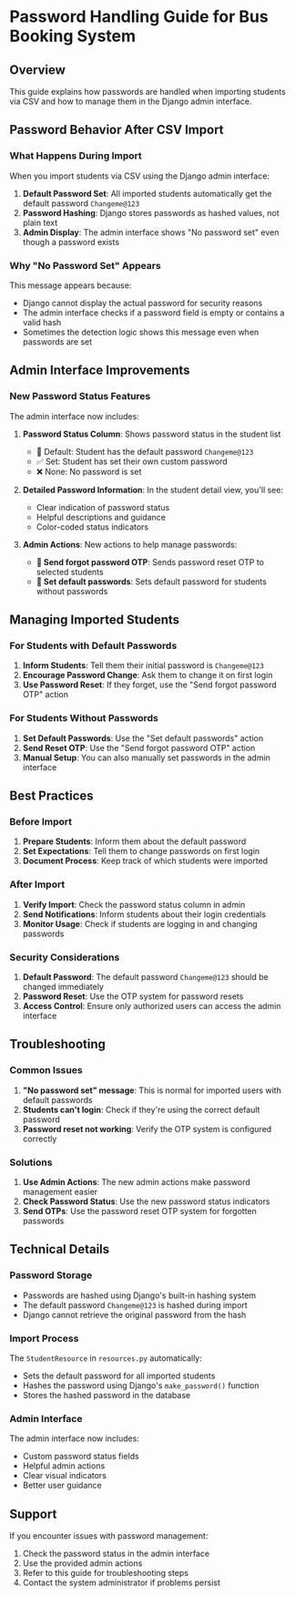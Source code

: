 # Password Handling Guide for Bus Booking System

## Overview

This guide explains how passwords are handled when importing students via CSV and how to manage them in the Django admin interface.

## Password Behavior After CSV Import

### What Happens During Import

When you import students via CSV using the Django admin interface:

1. **Default Password Set**: All imported students automatically get the default password `Changeme@123`
2. **Password Hashing**: Django stores passwords as hashed values, not plain text
3. **Admin Display**: The admin interface shows "No password set" even though a password exists

### Why "No Password Set" Appears

This message appears because:
- Django cannot display the actual password for security reasons
- The admin interface checks if a password field is empty or contains a valid hash
- Sometimes the detection logic shows this message even when passwords are set

## Admin Interface Improvements

### New Password Status Features

The admin interface now includes:

1. **Password Status Column**: Shows password status in the student list
   - 🔑 Default: Student has the default password `Changeme@123`
   - ✅ Set: Student has set their own custom password
   - ❌ None: No password is set

2. **Detailed Password Information**: In the student detail view, you'll see:
   - Clear indication of password status
   - Helpful descriptions and guidance
   - Color-coded status indicators

3. **Admin Actions**: New actions to help manage passwords:
   - **🔑 Send forgot password OTP**: Sends password reset OTP to selected students
   - **🔧 Set default passwords**: Sets default password for students without passwords

## Managing Imported Students

### For Students with Default Passwords

1. **Inform Students**: Tell them their initial password is `Changeme@123`
2. **Encourage Password Change**: Ask them to change it on first login
3. **Use Password Reset**: If they forget, use the "Send forgot password OTP" action

### For Students Without Passwords

1. **Set Default Passwords**: Use the "Set default passwords" action
2. **Send Reset OTP**: Use the "Send forgot password OTP" action
3. **Manual Setup**: You can also manually set passwords in the admin interface

## Best Practices

### Before Import

1. **Prepare Students**: Inform them about the default password
2. **Set Expectations**: Tell them to change passwords on first login
3. **Document Process**: Keep track of which students were imported

### After Import

1. **Verify Import**: Check the password status column in admin
2. **Send Notifications**: Inform students about their login credentials
3. **Monitor Usage**: Check if students are logging in and changing passwords

### Security Considerations

1. **Default Password**: The default password `Changeme@123` should be changed immediately
2. **Password Reset**: Use the OTP system for password resets
3. **Access Control**: Ensure only authorized users can access the admin interface

## Troubleshooting

### Common Issues

1. **"No password set" message**: This is normal for imported users with default passwords
2. **Students can't login**: Check if they're using the correct default password
3. **Password reset not working**: Verify the OTP system is configured correctly

### Solutions

1. **Use Admin Actions**: The new admin actions make password management easier
2. **Check Password Status**: Use the new password status indicators
3. **Send OTPs**: Use the password reset OTP system for forgotten passwords

## Technical Details

### Password Storage

- Passwords are hashed using Django's built-in hashing system
- The default password `Changeme@123` is hashed during import
- Django cannot retrieve the original password from the hash

### Import Process

The `StudentResource` in `resources.py` automatically:
- Sets the default password for all imported students
- Hashes the password using Django's `make_password()` function
- Stores the hashed password in the database

### Admin Interface

The admin interface now includes:
- Custom password status fields
- Helpful admin actions
- Clear visual indicators
- Better user guidance

## Support

If you encounter issues with password management:

1. Check the password status in the admin interface
2. Use the provided admin actions
3. Refer to this guide for troubleshooting steps
4. Contact the system administrator if problems persist
